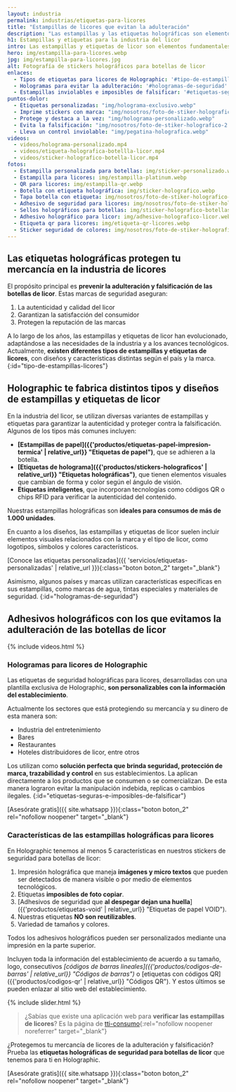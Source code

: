 ```yaml
---
layout: industria
permalink: industrias/etiquetas-para-licores
title: "Estampillas de licores que evitan la adulteración"
description: "Las estampillas y las etiquetas holográficas son elementos fundamentales para evitar la adulteración de las botellas de licor ¡Holographic te las fabrica!"
h1: Estampillas y etiquetas para la industria del licor 
intro: Las estampillas y etiquetas de licor son elementos fundamentales en la industria de las bebidas alcohólicas.
hero: img/estampilla-para-licores.webp
jpg: img/estampilla-para-licores.jpg
alt: Fotografía de stickers holográficos para botellas de licor
enlaces:
  - Tipos de etiquetas para licores de Holographic: '#tipo-de-estampillas-licores'
  - Hologramas para evitar la adulteración: '#hologramas-de-seguridad'
  - Estampillas inviolables e imposibles de falsificar: '#etiquetas-seguras-e-imposibles-de-falsificar'
puntos-dolor:
  - Etiquetas personalizadas: "img/holograma-exclusivo.webp"
  - Imprime stickers con marca: "img/nosotros/foto-de-stiker-holografico-15.webp"
  - Protege y destaca a la vez: "img/holograma-personalizado.webp"
  - Evita la falsificación: "img/nosotros/foto-de-stiker-holografico-2.webp"
  - Lleva un control inviolable: "img/pegatina-holografica.webp"
videos:
  - videos/holograma-personalizado.mp4
  - videos/etiqueta-holografica-botellla-licor.mp4
  - videos/sticker-holografico-botella-licor.mp4
fotos:
  - Estampilla personalizada para botellas: img/sticker-personalizado.webp
  - Estampilla para licores: img/estampilla-platinum.webp
  - QR para licores: img/estampilla-qr.webp
  - Botella con etiqueta holográfica: img/sticker-holografico.webp
  - Tapa botella con etiqueta: img/nosotros/foto-de-stiker-holografico-26.webp
  - Adhesivo de seguridad para licores: img/nosotros/foto-de-stiker-holografico-1.webp
  - Sellos holográficos para botellas: img/sticker-holografico-botellas.webp
  - Adhesivo holográfico para licor: img/adhesivo-holografico-licor.webp
  - Etiqueta qr para licores: img/etiqueta-qr-licores.webp
  - Sticker seguridad de colores: img/nosotros/foto-de-stiker-holografico-19.webp
---
```

## Las etiquetas holográficas protegen tu mercancía en la industria de licores

El propósito principal es **prevenir la adulteración y falsificación de las botellas de licor**. Estas marcas de seguridad aseguran:

1. La autenticidad y calidad del licor
2. Garantizan la satisfacción del consumidor
3. Protegen la reputación de las marcas

A lo largo de los años, las estampillas y etiquetas de licor han evolucionado, adaptándose a las necesidades de la industria y a los avances tecnológicos. Actualmente, **existen diferentes tipos de estampillas y etiquetas de licores**, con diseños y características distintas según el país y la marca.
{:id="tipo-de-estampillas-licores"}

## Holographic te fabrica distintos tipos y diseños de estampillas y etiquetas de licor

En la industria del licor, se utilizan diversas variantes de estampillas y etiquetas para garantizar la autenticidad y proteger contra la falsificación. Algunos de los tipos más comunes incluyen:

- **[Estampillas de papel]({{'productos/etiquetas-papel-impresion-termica' | relative_url}} "Etiquetas de papel")**, que se adhieren a la botella.
- **[Etiquetas de holograma]({{'productos/stickers-holograficos' | relative_url}} "Etiquetas holográficas")**, que tienen elementos visuales que cambian de forma y color según el ángulo de visión.
- **Etiquetas inteligentes**, que incorporan tecnologías como códigos QR o chips RFID para verificar la autenticidad del contenido.

Nuestras estampillas holográficas son **ideales para consumos de más de 1.000 unidades**.

En cuanto a los diseños, las estampillas y etiquetas de licor suelen incluir elementos visuales relacionados con la marca y el tipo de licor, como logotipos, símbolos y colores característicos.

[Conoce las etiquetas personalizadas]({{ 'servicios/etiquetas-personalizadas' | relative_url }}){:class="boton boton_2" target="_blank"}

Asimismo, algunos países y marcas utilizan características específicas en sus estampillas, como marcas de agua, tintas especiales y materiales de seguridad.
{:id="hologramas-de-seguridad"}

## Adhesivos holográficos con los que evitamos la adulteración de las botellas de licor

  {% include videos.html %}

### Hologramas para licores de Holographic

Las etiquetas de seguridad holográficas para licores, desarrolladas con una plantilla exclusiva de Holographic, **son personalizables con la información del establecimiento**.

Actualmente los sectores que está protegiendo su mercancía y su dinero de esta manera son:

- Industria del entretenimiento
- Bares
- Restaurantes
- Hoteles distribuidores de licor, entre otros

Los utilizan como **solución perfecta que brinda seguridad, protección de marca, trazabilidad y control** en sus establecimientos. La aplican directamente a los productos que se consumen o se comercializan. De esta manera lograron evitar la manipulación indebida, replicas o cambios ilegales.
{:id="etiquetas-seguras-e-imposibles-de-falsificar"}

[Asesórate gratis]({{ site.whatsapp }}){:class="boton boton_2" rel="nofollow noopener" target="_blank"}

### Características de las estampillas holográficas para licores

En Holographic tenemos al menos 5 características en nuestros stickers de seguridad para botellas de licor:

1. Impresión holográfica que maneja **imágenes y micro textos** que pueden ser detectados de manera visible o por medio de elementos tecnológicos.
2. Etiquetas **imposibles de foto copiar**.
3. [Adhesivos de seguridad que **al despegar dejan una huella**]({{'productos/etiquetas-void' | relative_url}} "Etiquetas de papel VOID").
4. Nuestras etiquetas **NO son reutilizables**.
5. Variedad de tamaños y colores.

Todos los adhesivos holográficos pueden ser personalizados mediante una impresión en la parte superior.

Incluyen toda la información del establecimiento de acuerdo a su tamaño, logo, consecutivos *[códigos de barras lineales]({{'productos/codigos-de-barras' | relative_url}} "Códigos de barras")* o [etiquetas con códigos QR]({{'productos/codigos-qr' | relative_url}} "Códigos QR"). Y estos últimos se pueden enlazar al sitio web del establecimiento.

{% include slider.html %}

>¿Sabías que existe una aplicación web para **verificar las estampillas de licores**? Es la página de [tti-consumo](https://qrcol.net/){:rel="nofollow noopener noreferrer" target="_blank"}

¿Protegemos tu mercancía de licores de la adulteración y falsificación? Prueba las **etiquetas holográficas de seguridad para botellas de licor** que tenemos para ti en Holographic.

[Asesórate gratis]({{ site.whatsapp }}){:class="boton boton_2" rel="nofollow noopener" target="_blank"}
